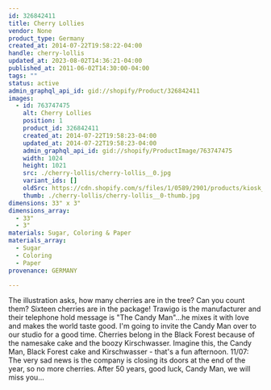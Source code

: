 ```yaml
---
id: 326842411
title: Cherry Lollies
vendor: None
product_type: Germany
created_at: 2014-07-22T19:58:22-04:00
handle: cherry-lollis
updated_at: 2023-08-02T14:36:21-04:00
published_at: 2011-06-02T14:30:00-04:00
tags: ""
status: active
admin_graphql_api_id: gid://shopify/Product/326842411
images:
  - id: 763747475
    alt: Cherry Lollies
    position: 1
    product_id: 326842411
    created_at: 2014-07-22T19:58:23-04:00
    updated_at: 2014-07-22T19:58:23-04:00
    admin_graphql_api_id: gid://shopify/ProductImage/763747475
    width: 1024
    height: 1021
    src: ./cherry-lollis/cherry-lollis__0.jpg
    variant_ids: []
    oldSrc: https://cdn.shopify.com/s/files/1/0589/2901/products/kiosk_cherrylollis.tif.jpeg?v=1406073503
    thumb: ./cherry-lollis/cherry-lollis__0-thumb.jpg
dimensions: 33" x 3"
dimensions_array:
  - 33"
  - 3"
materials: Sugar, Coloring & Paper
materials_array:
  - Sugar
  - Coloring
  - Paper
provenance: GERMANY

---
```


The illustration asks, how many cherries are in the tree? Can you count them? Sixteen cherries are in the package! Trawigo is the manufacturer and their telephone hold message is "The Candy Man"...he mixes it with love and makes the world taste good. I'm going to invite the Candy Man over to our studio for a good time. Cherries belong in the Black Forest because of the namesake cake and the boozy Kirschwasser. Imagine this, the Candy Man, Black Forest cake and Kirschwasser - that's a fun afternoon. 11/07: The very sad news is the company is closing its doors at the end of the year, so no more cherries. After 50 years, good luck, Candy Man, we will miss you...